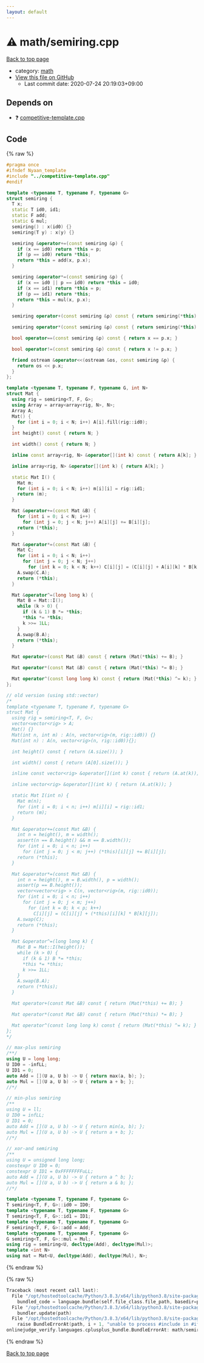 ```yaml
---
layout: default
---
```


<!-- mathjax config similar to math.stackexchange -->
<script type="text/javascript" async
  src="https://cdnjs.cloudflare.com/ajax/libs/mathjax/2.7.5/MathJax.js?config=TeX-MML-AM_CHTML">
</script>
<script type="text/x-mathjax-config">
  MathJax.Hub.Config({
    TeX: { equationNumbers: { autoNumber: "AMS" }},
    tex2jax: {
      inlineMath: [ ['$','$'] ],
      processEscapes: true
    },
    "HTML-CSS": { matchFontHeight: false },
    displayAlign: "left",
    displayIndent: "2em"
  });
</script>

<script type="text/javascript" src="https://cdnjs.cloudflare.com/ajax/libs/jquery/3.4.1/jquery.min.js"></script>
<script src="https://cdn.jsdelivr.net/npm/jquery-balloon-js@1.1.2/jquery.balloon.min.js" integrity="sha256-ZEYs9VrgAeNuPvs15E39OsyOJaIkXEEt10fzxJ20+2I=" crossorigin="anonymous"></script>
<script type="text/javascript" src="../../assets/js/copy-button.js"></script>
<link rel="stylesheet" href="../../assets/css/copy-button.css" />


# :warning: math/semiring.cpp

<a href="../../index.html">Back to top page</a>

* category: <a href="../../index.html#7e676e9e663beb40fd133f5ee24487c2">math</a>
* <a href="{{ site.github.repository_url }}/blob/master/math/semiring.cpp">View this file on GitHub</a>
    - Last commit date: 2020-07-24 20:19:03+09:00




## Depends on

* :question: <a href="../competitive-template.cpp.html">competitive-template.cpp</a>


## Code

<a id="unbundled"></a>
{% raw %}
```cpp
#pragma once
#ifndef Nyaan_template
#include "../competitive-template.cpp"
#endif

template <typename T, typename F, typename G>
struct semiring {
  T x;
  static T id0, id1;
  static F add;
  static G mul;
  semiring() : x(id0) {}
  semiring(T y) : x(y) {}

  semiring &operator+=(const semiring &p) {
    if (x == id0) return *this = p;
    if (p == id0) return *this;
    return *this = add(x, p.x);
  }

  semiring &operator*=(const semiring &p) {
    if (x == id0 || p == id0) return *this = id0;
    if (x == id1) return *this = p;
    if (p == id1) return *this;
    return *this = mul(x, p.x);
  }

  semiring operator+(const semiring &p) const { return semiring(*this) += p; }

  semiring operator*(const semiring &p) const { return semiring(*this) *= p; }

  bool operator==(const semiring &p) const { return x == p.x; }

  bool operator!=(const semiring &p) const { return x != p.x; }

  friend ostream &operator<<(ostream &os, const semiring &p) {
    return os << p.x;
  }
};

template <typename T, typename F, typename G, int N>
struct Mat {
  using rig = semiring<T, F, G>;
  using Array = array<array<rig, N>, N>;
  Array A;
  Mat() {
    for (int i = 0; i < N; i++) A[i].fill(rig::id0);
  }
  int height() const { return N; }

  int width() const { return N; }

  inline const array<rig, N> &operator[](int k) const { return A[k]; }

  inline array<rig, N> &operator[](int k) { return A[k]; }

  static Mat I() {
    Mat m;
    for (int i = 0; i < N; i++) m[i][i] = rig::id1;
    return (m);
  }

  Mat &operator+=(const Mat &B) {
    for (int i = 0; i < N; i++)
      for (int j = 0; j < N; j++) A[i][j] += B[i][j];
    return (*this);
  }

  Mat &operator*=(const Mat &B) {
    Mat C;
    for (int i = 0; i < N; i++)
      for (int j = 0; j < N; j++)
        for (int k = 0; k < N; k++) C[i][j] = (C[i][j] + A[i][k] * B[k][j]);
    A.swap(C.A);
    return (*this);
  }

  Mat &operator^=(long long k) {
    Mat B = Mat::I();
    while (k > 0) {
      if (k & 1) B *= *this;
      *this *= *this;
      k >>= 1LL;
    }
    A.swap(B.A);
    return (*this);
  }

  Mat operator+(const Mat &B) const { return (Mat(*this) += B); }

  Mat operator*(const Mat &B) const { return (Mat(*this) *= B); }

  Mat operator^(const long long k) const { return (Mat(*this) ^= k); }
};

// old version (using std::vector)
/*
template <typename T, typename F, typename G>
struct Mat {
  using rig = semiring<T, F, G>;
  vector<vector<rig> > A;
  Mat() {}
  Mat(int n, int m) : A(n, vector<rig>(m, rig::id0)) {}
  Mat(int n) : A(n, vector<rig>(n, rig::id0)){};

  int height() const { return (A.size()); }

  int width() const { return (A[0].size()); }

  inline const vector<rig> &operator[](int k) const { return (A.at(k)); }

  inline vector<rig> &operator[](int k) { return (A.at(k)); }

  static Mat I(int n) {
    Mat m(n);
    for (int i = 0; i < n; i++) m[i][i] = rig::id1;
    return (m);
  }

  Mat &operator+=(const Mat &B) {
    int n = height(), m = width();
    assert(n == B.height() && m == B.width());
    for (int i = 0; i < n; i++)
      for (int j = 0; j < m; j++) (*this)[i][j] += B[i][j];
    return (*this);
  }

  Mat &operator*=(const Mat &B) {
    int n = height(), m = B.width(), p = width();
    assert(p == B.height());
    vector<vector<rig> > C(n, vector<rig>(m, rig::id0));
    for (int i = 0; i < n; i++)
      for (int j = 0; j < m; j++)
        for (int k = 0; k < p; k++)
          C[i][j] = (C[i][j] + (*this)[i][k] * B[k][j]);
    A.swap(C);
    return (*this);
  }

  Mat &operator^=(long long k) {
    Mat B = Mat::I(height());
    while (k > 0) {
      if (k & 1) B *= *this;
      *this *= *this;
      k >>= 1LL;
    }
    A.swap(B.A);
    return (*this);
  }

  Mat operator+(const Mat &B) const { return (Mat(*this) += B); }

  Mat operator*(const Mat &B) const { return (Mat(*this) *= B); }

  Mat operator^(const long long k) const { return (Mat(*this) ^= k); }
};
*/

// max-plus semiring
/**/
using U = long long;
U ID0 = -infLL;
U ID1 = 0;
auto Add = [](U a, U b) -> U { return max(a, b); };
auto Mul = [](U a, U b) -> U { return a + b; };
//*/

// min-plus semiring
/**
using U = ll;
U ID0 = infLL;
U ID1 = 0;
auto Add = [](U a, U b) -> U { return min(a, b); };
auto Mul = [](U a, U b) -> U { return a + b; };
//*/

// xor-and semiring
/**
using U = unsigned long long;
constexpr U ID0 = 0;
constexpr U ID1 = 0xFFFFFFFFuLL;
auto Add = [](U a, U b) -> U { return a ^ b; };
auto Mul = [](U a, U b) -> U { return a & b; };
//*/

template <typename T, typename F, typename G>
T semiring<T, F, G>::id0 = ID0;
template <typename T, typename F, typename G>
T semiring<T, F, G>::id1 = ID1;
template <typename T, typename F, typename G>
F semiring<T, F, G>::add = Add;
template <typename T, typename F, typename G>
G semiring<T, F, G>::mul = Mul;
using rig = semiring<U, decltype(Add), decltype(Mul)>;
template <int N>
using mat = Mat<U, decltype(Add), decltype(Mul), N>;
```
{% endraw %}

<a id="bundled"></a>
{% raw %}
```cpp
Traceback (most recent call last):
  File "/opt/hostedtoolcache/Python/3.8.3/x64/lib/python3.8/site-packages/onlinejudge_verify/docs.py", line 349, in write_contents
    bundled_code = language.bundle(self.file_class.file_path, basedir=pathlib.Path.cwd())
  File "/opt/hostedtoolcache/Python/3.8.3/x64/lib/python3.8/site-packages/onlinejudge_verify/languages/cplusplus.py", line 185, in bundle
    bundler.update(path)
  File "/opt/hostedtoolcache/Python/3.8.3/x64/lib/python3.8/site-packages/onlinejudge_verify/languages/cplusplus_bundle.py", line 306, in update
    raise BundleErrorAt(path, i + 1, "unable to process #include in #if / #ifdef / #ifndef other than include guards")
onlinejudge_verify.languages.cplusplus_bundle.BundleErrorAt: math/semiring.cpp: line 3: unable to process #include in #if / #ifdef / #ifndef other than include guards

```
{% endraw %}

<a href="../../index.html">Back to top page</a>

